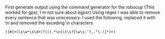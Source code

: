 First generate output using the command generator for the robocup
(This worked for gpsr, I m not sure about egpsr)
Using regex I was able to remove every sentence that was unecessary. I used the following, replaced it with \n and removed the exceding \n characters

```re
([#]+(\s\w*\s\d+)?)|(.*\n(\t\s?[\w\s:'?,."\-!]*)+)
```
